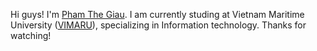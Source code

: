 Hi guys!
I'm [Pham The Giau]("https://www.facebook.com/jpeace08"). 
I am currently studing at Vietnam Maritime University ([VIMARU]("https://www.vimaru.edu.vn")), specializing in Information technology.
Thanks for watching!
